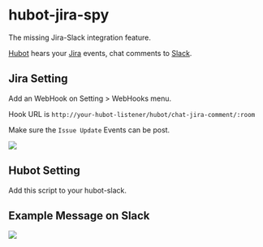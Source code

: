 # hubot-jira-spy
The missing Jira-Slack integration feature.

[Hubot](https://hubot.github.com/) hears your [Jira](https://www.atlassian.com/software/jira) events, chat comments to [Slack](https://slack.com/).


## Jira Setting
Add an WebHook on Setting > WebHooks menu.

Hook URL is `http://your-hubot-listener/hubot/chat-jira-comment/:room`

Make sure the `Issue Update` Events can be post.

![](https://raw.githubusercontent.com/mnpk/hubot-jira-spy/master/jira-setup.png)

## Hubot Setting
Add this script to your hubot-slack.

## Example Message on Slack

![](https://raw.githubusercontent.com/mnpk/hubot-jira-spy/master/jira-spy-example.png)
